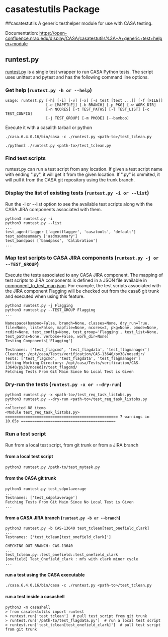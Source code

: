 # casatestutils Package

##casatestutils 
A generic testhelper module for use with CASA testing.

Documentation: https://open-confluence.nrao.edu/display/CASA/casatestutils%3A+A+generic+test+helper+module

## runtest.py
[runtest.py](casatestutils/runtest.py) is a single test wrapper to run CASA Python tests. 
The script uses unittest and pytest and has the following command line options.

### Get help (`runtest.py -h or --help`)
```
usage: runtest.py [-h] [-i] [-v] [-x] [-s test [test ...]] [-f [FILE]]
                  [-e [MAPFILE]] [-b BRANCH] [-p PKG] [-w WORK_DIR]
                  [-n NCORES] [-t TEST_PATHS] [-l TEST_LIST] [-c TEST_CONFIG]
                  [-j TEST_GROUP] [-m PMODE] [--bamboo]
```
Execute it with a casalith tarball or python
```
./casa.6.4.0.16/bin/casa -c ./runtest.py <path-to>/test_tclean.py

./python3 ./runtest.py <path-to>/test_tclean.py
```

### Find test scripts
runtest.py can run a test script from any location. If given a test script name with ending ".py",
it will get it from the given location. If ".py" is ommited, it will pull it from the CASA git
repository using the trunk branch.

### Display the list of existing tests (`runtest.py -i or --list`)
Run the -i or --list option to see the available test scripts along with the CASA JIRA
components associated with them.
```
python3 runtest.py -i
python3 runtest.py --list
...
test_agentflagger ['agentflagger', 'casatools', 'default']
test_asdmsummary ['asdmsummary']
test_bandpass ['bandpass', 'Calibration']
...
```
### Map test scripts to CASA JIRA components (`runtest.py -j or --TEST_GROUP`)

Execute the tests associated to any CASA JIRA component. The mapping of test scripts
to JIRA components is defined in a JSON file available in [component_to_test_map.json](casatestutils/component_to_test_map.json).
For example, the test scripts associated with the JIRA component Flagging will be 
checked out from the casa6 git trunk and executed when using this feature.
```
python3 runtest.py -j Flagging
python3 runtest.py --TEST_GROUP Flagging
...

Namespace(bamboo=False, branch=None, classes=None, dry_run=True, file=None, list=False, mapfile=None, ncores=2, pkg=None, pmode=None, rcdir=None, test_config=None, test_group='Flagging', test_list=None, test_paths=None, verbose=False, work_dir=None)
Testing Components['Flagging']

Testnames: ['test_flagcmd', 'test_flagdata', 'test_flagmanager']
Cleaning: /opt/casa/Tests/verification/CAS-13640/py38/nosedir/
Tests: ['test_flagcmd', 'test_flagdata', 'test_flagmanager']
Setting Working Directory: /opt/casa/Tests/verification/CAS-13640/py38/nosedir/test_flagcmd/
Fetching Tests From Git Main Since No Local Test is Given
```

### Dry-run the tests (`runtest.py -x or --dry-run`)
```
python3 runtest.py -x <path-to>/test_req_task_listobs.py
python3 runtest.py --dry-run <path-to>/test_req_task_listobs.py
...
collected 88 items                                                                                                                                                                           
<Module test_req_task_listobs.py>
================================================== 7 warnings in 10.65s ==========================================
```
### Run a test script
Run from a local test script, from git trunk or from a JIRA branch

#### from a local test script
```
python3 runtest.py /path-to/test_mytask.py
```
#### from the CASA git trunk
```
python3 runtest.py test_sdpolaverage
...
Testnames: ['test_sdpolaverage']
Fetching Tests From Git Main Since No Local Test is Given
...
```
#### from a CASA JIRA branch (`runtest.py -b or --branch`)
```
python3 runtest.py -b CAS-13640 test_tclean[test_onefield_clark]
...
Testnames: ['test_tclean[test_onefield_clark]']

CHECKING OUT BRANCH: CAS-13640
...
test_tclean.py::test_onefield::test_onefield_clark 
[onefield] Test_Onefield_clark : mfs with clark minor cycle  
...
```
#### run a test using the CASA executable
```
./casa.6.4.0.16/bin/casa -c ./runtest.py <path-to>/test_tclean.py
```
#### run a test inside a casashell
```
python3 -m casashell
> from casatestutils import runtest
> runtest.run['test_tclean']  # pull test script from git trunk
> runtest.run['/path-to/test_flagdata.py']  # run a local test script
> runtest.run['test_tclean[test_onefield_clark]']  # pull test script from git trunk
```